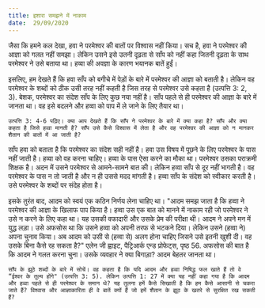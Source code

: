 ```yaml
---
title: इशारा समझने में नाकाम
date:  29/09/2020
---
```


जैसा कि हमने कल देखा, हवा ने परमेश्वर की बातों पर विश्वास नहीं किया। सच है, हवा ने परमेश्वर की आज्ञा को गलत नहीं समझा। लेकिन उसने इसे उतनी दृढ़ता से साँप को नहीं कहा जितनी दृढ़ता के साथ परमेश्वर ने उसे बताया था। हव्वा की अवज्ञा के कारण भयानक बातें हुईं।

इसलिए, हम देखते हैं कि हवा साँप को बगीचे में पेड़ों के बारे में परमेश्वर की आज्ञा को बताती है। लेकिन वह परमेश्वर के शब्दों को ठीक उसी तरह नहीं कहती है जिस तरह से परमेश्वर उसे कहता है (उत्पत्ति 3: 2, 3). बेशक, परमेश्वर का संदेश साँप के लिए कुछ नया नहीं है। साँप पहले से ही परमेश्वर की आज्ञा के बारे में जानता था। वह इसे बदलने और हव्वा को पाप में ले जाने के लिए तैयार था।

`उत्पत्ति 3: 4-6 पढ़िए। क्या आप देखते हैं कि साँप ने परमेश्वर के बारे में क्या कहा है? साँप और क्या कहता है जिसे हव्वा मानती है? साँप उसे कैसे विश्वास में लेता है और वह परमेश्वर की आज्ञा को न मानकर शैतान की बातों में आ जाती है?`

साँप हवा को बताता है कि परमेश्वर का संदेश सही नहीं है। हवा उस विषय में पूछने के लिए परमेश्वर के पास नहीं जाती है। हव्वा को वह करना चाहिए। हव्वा के पास ऐसा करने का मौका था। परमेश्वर उसका पराक्रमी शिक्षक है। अदन में उसने परमेश्वर से आमने-सामने बात की। लेकिन हव्वा साँप से दूर नहीं भागती है। वह परमेश्वर के पास न तो जाती है और न ही उससे मदद मांगती है। हव्वा साँप के संदेश को स्वीकार करती है। उसे परमेश्वर के शब्दों पर संदेह होता है।

इसके तुरंत बाद, आदम को स्वयं एक कठिन निर्णय लेना चाहिए था। "आदम समझ जाता है कि हव्वा ने परमेश्वर की आज्ञा के खिलाफ पाप किया है। हव्वा उस एक बात को मानने में नाकाम रही जो परमेश्वर ने उसे न करने के लिए कहा था। यह उसकी वफादारी और उसके प्रेम की परीक्षा थी। आदम ने अपने मन में युद्ध लड़ा। उसे अफसोस था कि उसने हव्वा को अपनी तरफ से भटकने दिया। लेकिन उसने (हव्वा ने) अपना चुनाव किया। अब आदम को उसी से (हव्वा से) अलग होना चाहिए जिसने उसे इतनी खुशी दी। वह उसके बिना कैसे रह सकता है?" एलेन जी ह्वाइट, पैट्रिआर्क एन्ड प्रोफेट्स, पृष्ठ 56. अफसोस की बात है कि आदम ने गलत करना चुना। उसके व्यवहार ने क्या बिगाड़ा? आदम बेहतर जानता था।

`साँप के झूठे शब्दों के बारे में सोचें। वह कहता है कि यदि आदम और हव्वा निषिद्ध फल खाते हैं तो वे “ईश्वर के तुल्य होंगे" (उत्पत्ति 3: 5). लेकिन उत्पत्ति 1: 27 में क्या यह नहीं कहा गया है कि आदम और हव्वा पहले से ही परमेश्वर के समान थे? यह तुलना हमें कैसे सिखाती है कि हम कैसे आसानी से चकरा जाते हैं? विश्वास और आज्ञाकारिता ही वे बातें क्यों हैं जो हमें शैतान के झूठ के खतरे से सुरक्षित रख सकती हैं?`